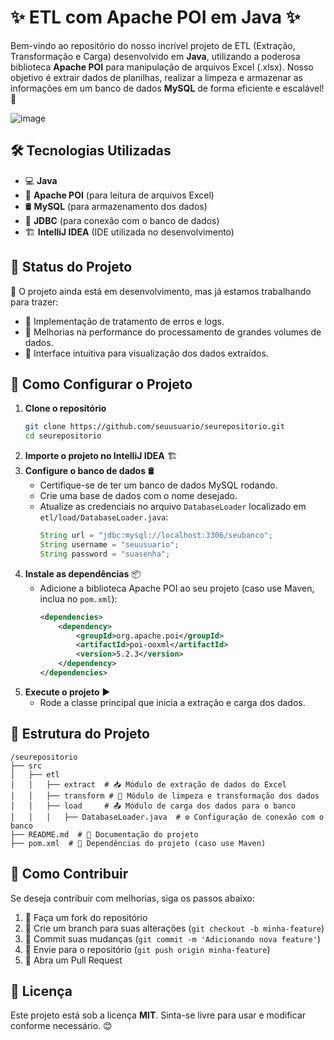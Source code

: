 # ✨ ETL com Apache POI em Java ✨

Bem-vindo ao repositório do nosso incrível projeto de ETL (Extração, Transformação e Carga) desenvolvido em **Java**, utilizando a poderosa biblioteca **Apache POI** para manipulação de arquivos Excel (.xlsx). Nosso objetivo é extrair dados de planilhas, realizar a limpeza e armazenar as informações em um banco de dados **MySQL** de forma eficiente e escalável! 🚀


![image](https://github.com/user-attachments/assets/79005e60-eb80-4557-a19d-4bb0cc3ee6f6)

## 🛠 Tecnologias Utilizadas

- 💻 **Java**
- 📄 **Apache POI** (para leitura de arquivos Excel)
- 🛢 **MySQL** (para armazenamento dos dados)
- 🔌 **JDBC** (para conexão com o banco de dados)
- 🏗 **IntelliJ IDEA** (IDE utilizada no desenvolvimento)

## 🚧 Status do Projeto

📌 O projeto ainda está em desenvolvimento, mas já estamos trabalhando para trazer:
- 🔹 Implementação de tratamento de erros e logs.
- 🔹 Melhorias na performance do processamento de grandes volumes de dados.
- 🔹 Interface intuitiva para visualização dos dados extraídos.

## 🚀 Como Configurar o Projeto

1. **Clone o repositório**
   ```sh
   git clone https://github.com/seuusuario/seurepositorio.git
   cd seurepositorio
   ```
2. **Importe o projeto no IntelliJ IDEA** 🏗
3. **Configure o banco de dados** 🛢
   - Certifique-se de ter um banco de dados MySQL rodando.
   - Crie uma base de dados com o nome desejado.
   - Atualize as credenciais no arquivo `DatabaseLoader` localizado em `etl/load/DatabaseLoader.java`:
     ```java
     String url = "jdbc:mysql://localhost:3306/seubanco";
     String username = "seuusuario";
     String password = "suasenha";
     ```
4. **Instale as dependências** 📦
   - Adicione a biblioteca Apache POI ao seu projeto (caso use Maven, inclua no `pom.xml`):
     ```xml
     <dependencies>
         <dependency>
             <groupId>org.apache.poi</groupId>
             <artifactId>poi-ooxml</artifactId>
             <version>5.2.3</version>
         </dependency>
     </dependencies>
     ```
5. **Execute o projeto** ▶️
   - Rode a classe principal que inicia a extração e carga dos dados.

## 📂 Estrutura do Projeto

```
/seurepositorio
├── src
│   ├── etl
│   │   ├── extract  # 📥 Módulo de extração de dados do Excel
│   │   ├── transform # 🔄 Módulo de limpeza e transformação dos dados
│   │   ├── load     # 📤 Módulo de carga dos dados para o banco
│   │   │   ├── DatabaseLoader.java  # ⚙️ Configuração de conexão com o banco
├── README.md  # 📖 Documentação do projeto
├── pom.xml  # 📜 Dependências do projeto (caso use Maven)
```

## 🤝 Como Contribuir

Se deseja contribuir com melhorias, siga os passos abaixo:
1. 🍴 Faça um fork do repositório
2. 🌿 Crie um branch para suas alterações (`git checkout -b minha-feature`)
3. 📌 Commit suas mudanças (`git commit -m 'Adicionando nova feature'`)
4. 🚀 Envie para o repositório (`git push origin minha-feature`)
5. 🔁 Abra um Pull Request

## 📜 Licença

Este projeto está sob a licença **MIT**. Sinta-se livre para usar e modificar conforme necessário. 😊



